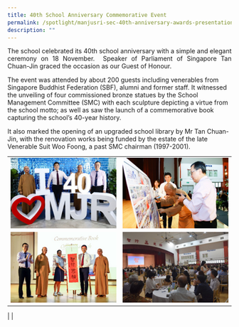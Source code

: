 ```yaml
---
title: 40th School Anniversary Commemorative Event
permalink: /spotlight/manjusri-sec-40th-anniversary-awards-presentation/
description: ""
---
```

<p style="text-align: justify;">The school celebrated its 40th school anniversary with a simple and elegant ceremony on 18 November.  Speaker of Parliament of Singapore Tan Chuan-Jin graced the occasion as our Guest of Honour. 

The event was attended by about 200 guests including venerables from Singapore Buddhist Federation (SBF), alumni and former staff. It witnessed the unveiling of four commissioned bronze statues by the School Management Committee (SMC) with each sculpture depicting a virtue from the school motto; as well as saw the launch of a commemorative book capturing the school’s 40-year history.  

It also marked the opening of an upgraded school library by Mr Tan Chuan-Jin, with the renovation works being funded by the estate of the late Venerable Suit Woo Foong, a past SMC chairman (1997-2001).
	
|  |  |  
| -------- | -------- | 
|![](/images/Spotlight/Anniversary/ann1.png)|![](/images/Spotlight/Anniversary/ann2.png)|
![](/images/Spotlight/Anniversary/ann3.png)|![](/images/Spotlight/Anniversary/ann4.png)|
| 
|